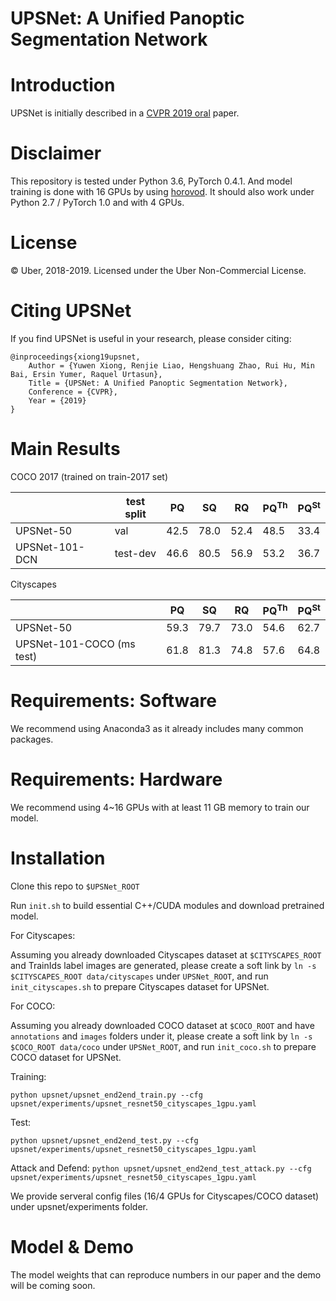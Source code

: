 # UPSNet: A Unified Panoptic Segmentation Network

# Introduction
UPSNet is initially described in a [CVPR 2019 oral](https://arxiv.org/abs/1901.03784) paper.




# Disclaimer

This repository is tested under Python 3.6, PyTorch 0.4.1. And model training is done with 16 GPUs by using [horovod](https://github.com/horovod/horovod). It should also work under Python 2.7 / PyTorch 1.0 and with 4 GPUs.

# License
© Uber, 2018-2019. Licensed under the Uber Non-Commercial License.

# Citing UPSNet

If you find UPSNet is useful in your research, please consider citing:
```
@inproceedings{xiong19upsnet,
    Author = {Yuwen Xiong, Renjie Liao, Hengshuang Zhao, Rui Hu, Min Bai, Ersin Yumer, Raquel Urtasun},
    Title = {UPSNet: A Unified Panoptic Segmentation Network},
    Conference = {CVPR},
    Year = {2019}
}
```


# Main Results

COCO 2017 (trained on train-2017 set)

|                | test split | PQ   | SQ   | RQ   | PQ<sup>Th</sup> | PQ<sup>St</sup> |
|----------------|------------|------|------|------|-----------------|-----------------|
| UPSNet-50      | val        | 42.5 | 78.0 | 52.4 | 48.5            | 33.4            |
| UPSNet-101-DCN | test-dev   | 46.6 | 80.5 | 56.9 | 53.2            | 36.7            |

Cityscapes

|                | PQ   | SQ   | RQ   | PQ<sup>Th</sup> | PQ<sup>St</sup> |
|----------------|------|------|------|-----------------|-----------------|
| UPSNet-50      | 59.3 | 79.7 | 73.0 | 54.6            | 62.7            |
| UPSNet-101-COCO (ms test) | 61.8 | 81.3 | 74.8 | 57.6 | 64.8 |

# Requirements: Software

We recommend using Anaconda3 as it already includes many common packages.


# Requirements: Hardware

We recommend using 4~16 GPUs with at least 11 GB memory to train our model.

# Installation

Clone this repo to `$UPSNet_ROOT`

Run `init.sh` to build essential C++/CUDA modules and download pretrained model.

For Cityscapes:

Assuming you already downloaded Cityscapes dataset at `$CITYSCAPES_ROOT` and TrainIds label images are generated, please create a soft link by `ln -s $CITYSCAPES_ROOT data/cityscapes` under `UPSNet_ROOT`, and run `init_cityscapes.sh` to prepare Cityscapes dataset for UPSNet.

For COCO:

Assuming you already downloaded COCO dataset at `$COCO_ROOT` and have `annotations` and `images` folders under it, please create a soft link by `ln -s $COCO_ROOT data/coco` under `UPSNet_ROOT`, and run `init_coco.sh` to prepare COCO dataset for UPSNet.

Training:

`python upsnet/upsnet_end2end_train.py --cfg upsnet/experiments/upsnet_resnet50_cityscapes_1gpu.yaml`

Test:

`python upsnet/upsnet_end2end_test.py --cfg upsnet/experiments/upsnet_resnet50_cityscapes_1gpu.yaml`

Attack and Defend:
`python upsnet/upsnet_end2end_test_attack.py --cfg upsnet/experiments/upsnet_resnet50_cityscapes_1gpu.yaml`

We provide serveral config files (16/4 GPUs for Cityscapes/COCO dataset) under upsnet/experiments folder.

# Model & Demo

The model weights that can reproduce numbers in our paper and the demo will be coming soon.


